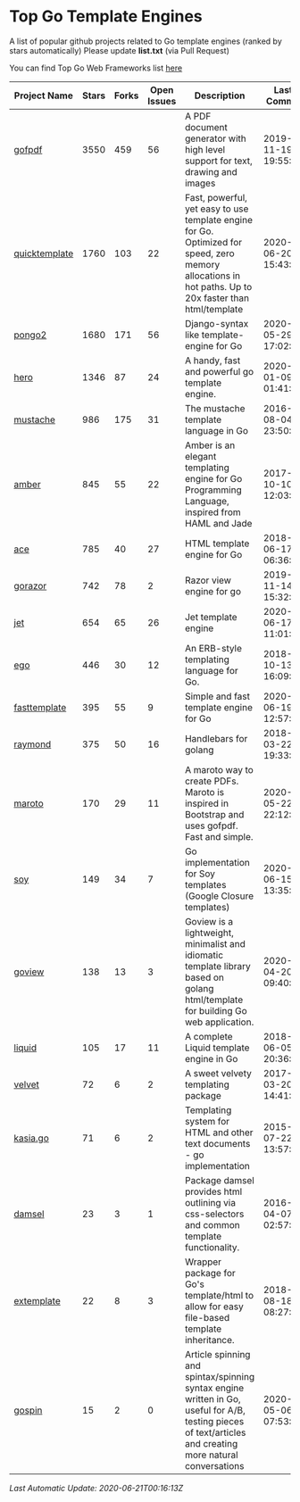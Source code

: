 # Top Go Template Engines
A list of popular github projects related to Go template engines (ranked by stars automatically)
Please update **list.txt** (via Pull Request)

You can find Top Go Web Frameworks list [here](https://github.com/mingrammer/go-web-framework-stars)

| Project Name | Stars | Forks | Open Issues | Description | Last Commit |
| ------------ | ----- | ----- | ----------- | ----------- | ----------- |
| [gofpdf](https://github.com/jung-kurt/gofpdf) | 3550 | 459 | 56 | A PDF document generator with high level support for text, drawing and images | 2019-11-19 19:55:53 |
| [quicktemplate](https://github.com/valyala/quicktemplate) | 1760 | 103 | 22 | Fast, powerful, yet easy to use template engine for Go. Optimized for speed, zero memory allocations in hot paths. Up to 20x faster than html/template | 2020-06-20 15:43:04 |
| [pongo2](https://github.com/flosch/pongo2) | 1680 | 171 | 56 | Django-syntax like template-engine for Go | 2020-05-29 17:02:36 |
| [hero](https://github.com/shiyanhui/hero) | 1346 | 87 | 24 | A handy, fast and powerful go template engine. | 2020-01-09 01:41:20 |
| [mustache](https://github.com/hoisie/mustache) | 986 | 175 | 31 | The mustache template language in Go | 2016-08-04 23:50:33 |
| [amber](https://github.com/eknkc/amber) | 845 | 55 | 22 | Amber is an elegant templating engine for Go Programming Language, inspired from HAML and Jade | 2017-10-10 12:03:22 |
| [ace](https://github.com/yosssi/ace) | 785 | 40 | 27 | HTML template engine for Go | 2018-06-17 06:36:59 |
| [gorazor](https://github.com/sipin/gorazor) | 742 | 78 | 2 | Razor view engine for go | 2019-11-14 15:32:42 |
| [jet](https://github.com/CloudyKit/jet) | 654 | 65 | 26 | Jet  template engine | 2020-06-17 11:01:11 |
| [ego](https://github.com/benbjohnson/ego) | 446 | 30 | 12 | An ERB-style templating language for Go. | 2018-10-13 16:09:26 |
| [fasttemplate](https://github.com/valyala/fasttemplate) | 395 | 55 | 9 | Simple and fast template engine for Go | 2020-06-19 12:57:34 |
| [raymond](https://github.com/aymerick/raymond) | 375 | 50 | 16 | Handlebars for golang | 2018-03-22 19:33:09 |
| [maroto](https://github.com/johnfercher/maroto) | 170 | 29 | 11 | A maroto way to create PDFs. Maroto is inspired in Bootstrap and uses gofpdf. Fast and simple. | 2020-05-22 22:12:30 |
| [soy](https://github.com/robfig/soy) | 149 | 34 | 7 | Go implementation for Soy templates (Google Closure templates) | 2020-06-15 13:35:38 |
| [goview](https://github.com/foolin/goview) | 138 | 13 | 3 | Goview is a lightweight, minimalist and idiomatic template library based on golang html/template for building Go web application. | 2020-04-20 09:40:59 |
| [liquid](https://github.com/osteele/liquid) | 105 | 17 | 11 | A complete Liquid template engine in Go | 2018-06-05 20:36:56 |
| [velvet](https://github.com/gobuffalo/velvet) | 72 | 6 | 2 | A sweet velvety templating package | 2017-03-20 14:41:06 |
| [kasia.go](https://github.com/ziutek/kasia.go) | 71 | 6 | 2 | Templating system for HTML and other text documents - go implementation | 2015-07-22 13:57:53 |
| [damsel](https://github.com/dskinner/damsel) | 23 | 3 | 1 | Package damsel provides html outlining via css-selectors and common template functionality. | 2016-04-07 02:57:10 |
| [extemplate](https://github.com/dannyvankooten/extemplate) | 22 | 8 | 3 | Wrapper package for Go's template/html to allow for easy file-based template inheritance. | 2018-08-18 08:27:29 |
| [gospin](https://github.com/m1/gospin) | 15 | 2 | 0 | Article spinning and spintax/spinning syntax engine written in Go, useful for A/B, testing pieces of text/articles and creating more natural conversations | 2020-05-06 07:53:55 |

*Last Automatic Update: 2020-06-21T00:16:13Z*